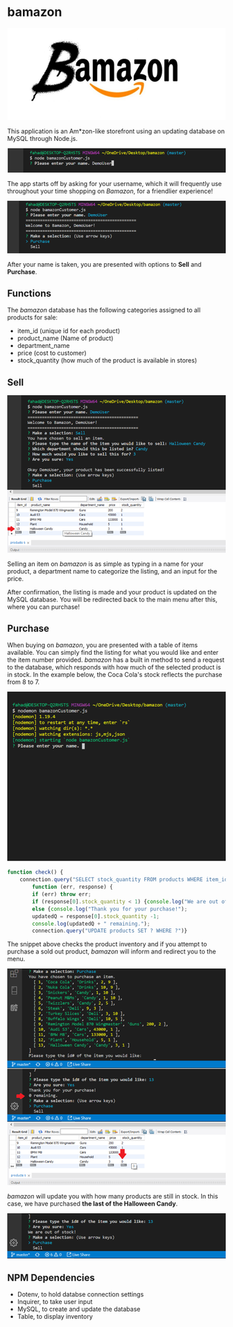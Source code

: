 # bamazon

![title](./data/img/logo.png)

This application is an Am*zon-like storefront using an updating database on MySQL through Node.js. 

![intro](./data/img/1_intro.png)

The app starts off by asking for your username, which it will frequently use throughout your time shopping on *Bamazon*, for a friendlier experience!

![menu](./data/img/2_menu.png)

After your name is taken, you are presented with options to **Sell** and **Purchase**.

## Functions

The *bamazon* database has the following categories assigned to all products for sale:
* item_id (unique id for each product)
* product_name (Name of product)
* department_name
* price (cost to customer)
* stock_quantity (how much of the product is available in stores)

## Sell

![list](./data/img/3_list.png)

Selling an item on *bamazon* is as simple as typing in a name for your product, a department name to categorize the listing, and an input for the price.

After confirmation, the listing is made and your product is updated on the MySQL database. You will be redirected back to the main menu after this, where you can purchase!

## Purchase

When buying on *bamazon*, you are presented with a table of items available. You can simply find the listing for what you would like and enter the item number provided. *bamazon* has a built in method to send a request to the database, which responds with how much of the selected product is in stock. In the example below, the Coca Cola's stock reflects the purchase from 8 to 7.

![buy](./data/img/purchase.gif)

```javascript
function check() {
    connection.query("SELECT stock_quantity FROM products WHERE item_id=" + res.item_id,
        function (err, response) {
        if (err) throw err;
        if (response[0].stock_quantity < 1) {console.log("We are out of stock!");}
        else {console.log("Thank you for your purchase!");
        updatedQ = response[0].stock_quantity -1;
        console.log(updatedQ + " remaining.");
        connection.query("UPDATE products SET ? WHERE ?")}                         
```
The snippet above checks the product inventory and if you attempt to purchase a sold out product, *bamazon* will inform and redirect you to the menu.

![buy](./data/img/4_buy.png)

*bamazon* will update you with how many products are still in stock. In this case, we have purchased **the last of the Halloween Candy**.

![soldout](./data/img/5_soldout.png)

## NPM Dependencies
* Dotenv, to hold databse connection settings
* Inquirer, to take user input
* MySQL, to create and update the database
* Table, to display inventory
